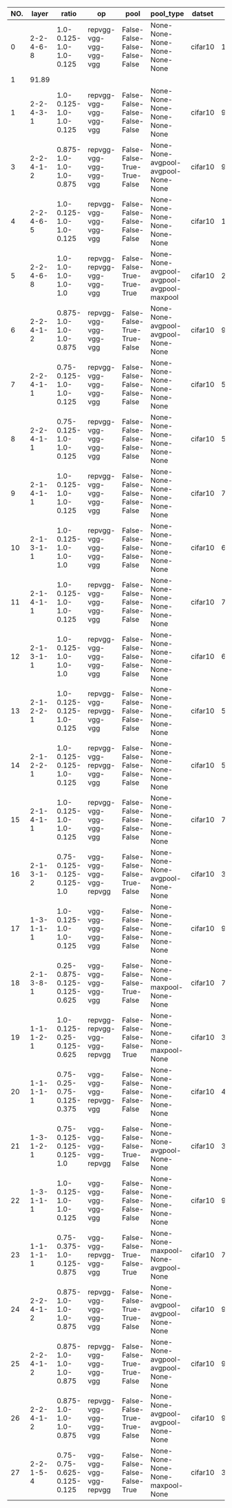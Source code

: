 |NO.|layer|ratio|op|pool|pool_type|datset|flops|params|Acc|constrain|
|-|-|-|-|-|-|-|-|-|-|-|
|0|2-2-4-6-8|1.0-0.125-1.0-1.0-0.125|repvgg-vgg-vgg-vgg-vgg|False-False-False-False-False|None-None-None-None-None-None|cifar10|123.53|4.15|90.74|acc+params+|
|1|91.89|
|1|2-2-4-3-1|1.0-0.125-1.0-1.0-0.125|repvgg-vgg-vgg-vgg-vgg|False-False-False-False-False|None-None-None-None-None-None|cifar10|94.13|2.12|85.96|acc+flops|
|3|2-2-4-1-2|0.875-1.0-1.0-1.0-0.875|repvgg-vgg-vgg-vgg-vgg|False-False-True-True-False|None-None-avgpool-avgpool-None-None|cifar10|97.55|3.76|93.03|acc+flops+params|
|4|2-2-4-6-5|1.0-0.125-1.0-1.0-0.125|repvgg-vgg-vgg-vgg-vgg|False-False-False-False-False|None-None-None-None-None-None|cifar10|123.08|4.04||acc+flops+params|
|5|2-2-4-6-8|1.0-1.0-1.0-1.0-1.0|repvgg-repvgg-vgg-vgg-vgg|False-False-True-True-True|None-None-avgpool-avgpool-avgpool-maxpool|cifar10|214.41|21.59||acc+flops+params||
|6|2-2-4-1-2|0.875-1.0-1.0-1.0-0.875|repvgg-vgg-vgg-vgg-vgg|False-False-True-True-False|None-None-avgpool-avgpool-None-None|cifar10|97.55|3.76|93.16(chaneg lr + 150 epoch)|acc+flops+params|
|7|2-2-4-1-1|0.75-0.125-1.0-1.0-0.125|repvgg-vgg-vgg-vgg-vgg|False-False-False-False-False|None-None-None-None-None-None|cifar10|57.97|0.92|91.5(change lr)|acc+flops+params|
|8|2-2-4-1-1|0.75-0.125-1.0-1.0-0.125|repvgg-vgg-vgg-vgg-vgg|False-False-False-False-False|None-None-None-None-None-None|cifar10|57.97|0.92|92.16(change lr)|acc+flops+params|
|9|2-1-4-1-1|1.0-0.125-1.0-1.0-0.125|repvgg-vgg-vgg-vgg-vgg|False-False-False-False-False|None-None-None-None-None-None|cifar10|75.07|0.94|91.49(change lr)|acc+flops+params|
|10|2-1-3-1-1|1.0-0.125-1.0-1.0-1.0|repvgg-vgg-vgg-vgg-vgg|False-False-False-False-False|None-None-None-None-None-None|cifar10|69.74|1.83|91.27(change lr)|acc+flops+params|
|11|2-1-4-1-1|1.0-0.125-1.0-1.0-0.125|repvgg-vgg-vgg-vgg-vgg|False-False-False-False-False|None-None-None-None-None-None|cifar10|75.07|0.94|92.11(150epoch)(change lr)|acc+flops+params|
|12|2-1-3-1-1|1.0-0.125-1.0-1.0-1.0|repvgg-vgg-vgg-vgg-vgg|False-False-False-False-False|None-None-None-None-None-None|cifar10|69.74|1.83|91.71(150epoch)(change lr)|acc+flops+params|
|13|2-1-2-2-1|1.0-0.125-0.125-1.0-0.125|repvgg-vgg-repvgg-vgg-vgg|False-False-False-False-False|None-None-None-None-None-None|cifar10|51.58|0.82|89.29|acc+flops+params|
|14|2-1-2-2-1|1.0-0.125-0.125-1.0-0.125|repvgg-vgg-repvgg-vgg-vgg|False-False-False-False-False|None-None-None-None-None-None|cifar10|51.58|0.82|89.41(change lr)|acc+flops+params|
|15|2-1-4-1-1|1.0-0.125-1.0-1.0-0.125|repvgg-vgg-vgg-vgg-vgg|False-False-False-False-False|None-None-None-None-None-None|cifar10|75.07|0.94|91.49|acc+flops+params|
|16|2-1-3-1-2|0.75-0.125-0.125-0.125-1.0|vgg-vgg-vgg-vgg-repvgg|False-False-False-True-False|None-None-None-avgpool-None-None|cifar10|34.34|2.55||acc+flops+params|
|17|1-3-1-1-1|1.0-0.125-1.0-1.0-0.125|vgg-vgg-vgg-vgg-vgg|False-False-False-False-False|None-None-None-None-None-None|cifar10|9.48|0.46|87.12|acc+flops+params|
|18|2-1-3-8-1|0.25-0.875-0.125-0.125-0.625|vgg-vgg-vgg-vgg-vgg|False-False-False-True-False|None-None-None-maxpool-None-None|cifar10|7.38|0.19|83.79|acc+flops+params|
|19|1-1-1-2-1|1.0-0.125-0.25-0.125-0.625|repvgg-repvgg-vgg-vgg-repvgg|False-False-False-False-True|None-None-None-None-maxpool-None|cifar10|3.78|0.12|83.69|acc+flops+params|
|20|1-1-1-1-1|0.75-0.25-0.75-0.125-0.375|vgg-vgg-vgg-repvgg-vgg|False-False-False-False-False|None-None-None-None-None-None|cifar10|4.89|0.11|85.04|acc+flops+params|
|21|1-3-1-2-1|0.75-0.125-0.125-0.125-1.0|vgg-vgg-vgg-vgg-repvgg|False-False-False-True-False|None-None-None-avgpool-None-None|cifar10|3.63|0.17|79.22|acc+flops+params|
|22|1-3-1-1-1|1.0-0.125-1.0-1.0-0.125|vgg-vgg-vgg-vgg-vgg|False-False-False-False-False|None-None-None-None-None-None|cifar10|9.48|0.46|87.12|acc+flops+params|
|23|1-1-1-1-1|0.75-0.375-1.0-0.125-0.875|vgg-vgg-repvgg-vgg-vgg|False-False-True-False-True|None-None-maxpool-None-avgpool-None|cifar10|7.09|0.21|83.02|acc+flops+params|
|24|2-2-4-1-2|0.875-1.0-1.0-1.0-0.875|repvgg-vgg-vgg-vgg-vgg|False-False-True-True-False|None-None-avgpool-avgpool-None-None|cifar10|97.55|3.76|92.84(change lr min_lr)92.84|acc+flops+params|
|25|2-2-4-1-2|0.875-1.0-1.0-1.0-0.875|repvgg-vgg-vgg-vgg-vgg|False-False-True-True-False|None-None-avgpool-avgpool-None-None|cifar10|97.55|3.76|(change lr )92.83|acc+flops+params|
|26|2-2-4-1-2|0.875-1.0-1.0-1.0-0.875|repvgg-vgg-vgg-vgg-vgg|False-False-True-True-False|None-None-avgpool-avgpool-None-None|cifar10|97.55|3.76|(change lr 150epoch )92.88|acc+flops+params|
|27|2-2-1-5-4|0.75-0.75-0.625-0.125-0.125|vgg-vgg-vgg-vgg-repvgg|False-False-False-False-True|None-None-None-None-maxpool-None|cifar10|37.39|0.29||acc+flops+params|